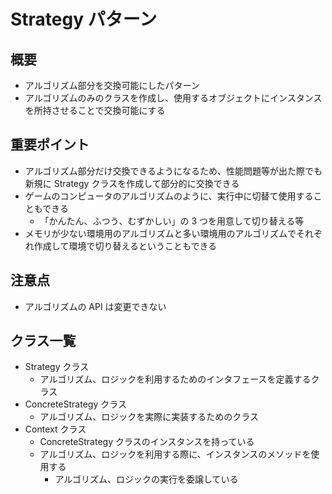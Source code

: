 # Strategy パターン

## 概要

- アルゴリズム部分を交換可能にしたパターン
- アルゴリズムのみのクラスを作成し、使用するオブジェクトにインスタンスを所持させることで交換可能にする

## 重要ポイント

- アルゴリズム部分だけ交換できるようになるため、性能問題等が出た際でも新規に Strategy クラスを作成して部分的に交換できる
- ゲームのコンピュータのアルゴリズムのように、実行中に切替て使用することもできる
  - 「かんたん、ふつう、むずかしい」の 3 つを用意して切り替える等
- メモリが少ない環境用のアルゴリズムと多い環境用のアルゴリズムでそれぞれ作成して環境で切り替えるということもできる

## 注意点

- アルゴリズムの API は変更できない

## クラス一覧

- Strategy クラス
  - アルゴリズム、ロジックを利用するためのインタフェースを定義するクラス
- ConcreteStrategy クラス
  - アルゴリズム、ロジックを実際に実装するためのクラス
- Context クラス
  - ConcreteStrategy クラスのインスタンスを持っている
  - アルゴリズム、ロジックを利用する際に、インスタンスのメソッドを使用する
    - アルゴリズム、ロジックの実行を委譲している
